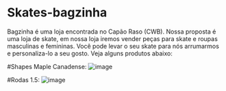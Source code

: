 # Skates-bagzinha
Bagzinha é uma loja encontrada no Capão Raso (CWB). Nossa proposta é uma loja de skate, em nossa loja iremos vender peças para skate e roupas masculinas e femininas. Você pode levar o seu skate para nós arrumarmos e personaliza-lo a seu gosto. Veja alguns produtos abaixo:

#Shapes
Maple Canadense: ![image](https://github.com/user-attachments/assets/f29ed307-4097-4a6e-90d7-702ed5cd2aaa)

#Rodas
1.5: ![image](https://github.com/user-attachments/assets/2153b228-7a3b-4723-8b45-a3586e2544d4)

